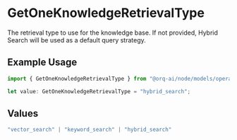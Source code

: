 # GetOneKnowledgeRetrievalType

The retrieval type to use for the knowledge base. If not provided, Hybrid Search will be used as a default query strategy.

## Example Usage

```typescript
import { GetOneKnowledgeRetrievalType } from "@orq-ai/node/models/operations";

let value: GetOneKnowledgeRetrievalType = "hybrid_search";
```

## Values

```typescript
"vector_search" | "keyword_search" | "hybrid_search"
```
